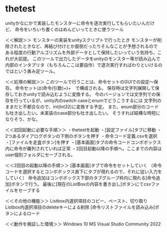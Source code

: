 # thetest
unityかなにかで実装したモンスターに命令を逐次実行してもらいたいんだけど、
命令をいちいち書くのはめんどいってときに使うツール

＜＜解説＞＞
モンスターの実装をunityスクリプトで行ったとき
モンスターが削除されたときなど、再結び付けとか面倒だったりそんなことが予想されるので
ある程度の行動アルゴリズムを外部データとして保持したいっていう気持ち、これが大前提。
このツールで出力したデータをunityのモンスター等が読み込んで
内部のインタプリタ（もちろんここは要自作）で逐次実行すればわりといけるのではという勇み足ツール。


＜＜処理の解説＞＞
このツールで行うことは、命令セットのGUIでの設定～保存。
命令セットは(命令(引数)+)+　で構成される。
保存時は文字列展開して保存しておきunityで読み込むように変換する。
今のバージョンでは文字列での保存を行っているが、unity内のswitch caseとenumでどうこうするには
文字列のままだと不都合なので、int(Int32)に変換する予定。
また、enum部分のコードも吐き出したい。未実装のcase部分も吐き出したい。
そうすれば結構な時短になりそう、かな。


＜＜初回起動に必要な手順＞＞
・thetestを起動
・[設定ファイル]タブに移動
・2つあるダイアログボタンの下側のボタンを押す
・命令コード定義.csvを選択
・[ファイルを走査ボタン]を押す
・[基本画面]タブの命令コードコンボボックス内に命令が羅列されていれば正常
・2回目起動以降の手順へ。ここまでの内容はuser個別フォルダにセーブされる。


＜＜2回目の起動以降の手順＞＞
[基本画面]タブで命令をセットしていく
（命令コードを選択するとコンボボックス直下にタブが現れるので、それに従い入力をしていく）
命令追加はコンボボックス下部のタブグループ枠内に現れる[命令追加]ボタンで行う。
最後に[現在のListBoxの内容を書き出し]ボタンにてcsvファイルをセーブする



＜＜その他の機能＞＞
Listbox内選択項目のコピー、ペースト、切り取り
Listbox内選択項目のdeleteキーによる削除
[命令リストファイルを読み込み]ボタンによるロード


＜＜動作を検証した環境＞＞
Windows 10
MS Visual Studio Community 2022

